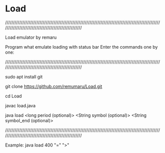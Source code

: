 # Load
////////////////////////////////////////////////////////////////////////////////////////////////////////////////////////////////////////////////////

Load emulator by remaru

Program what emulate loading with status bar
Enter the commands one by one:

////////////////////////////////////////////////////////////////////////////////////////////////////////////////////////////////////////////////////

sudo apt install git

git clone https://github.com/remumaru/Load.git

cd Load

javac load.java

java load <long period (optional)> <String symbol (optional)> <String symbol_end (optional)>

////////////////////////////////////////////////////////////////////////////////////////////////////////////////////////////////////////////////////

Example: java load 400 "=" ">" 
